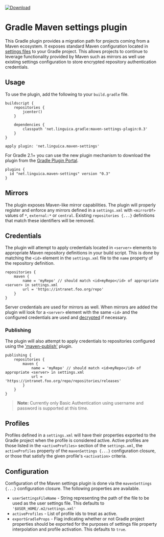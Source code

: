 [ ![Download](https://api.bintray.com/packages/markvieira/maven/gradle-maven-settings-plugin/images/download.svg) ](https://bintray.com/markvieira/maven/gradle-maven-settings-plugin/_latestVersion)

# Gradle Maven settings plugin

This Gradle plugin provides a migration path for projects coming from a Maven ecosystem. It exposes standard Maven
configuration located in [settings files](http://maven.apache.org/settings.html) to your Gradle project. This allows 
projects to continue to leverage functionality provided by Maven such as mirrors as well use existing
settings configuration to store encrypted repository authentication credentials.

## Usage
To use the plugin, add the following to your `build.gradle` file.

    buildscript {
        repositories {
            jcenter()
        }
        
        dependencies {
            classpath 'net.linguica.gradle:maven-settings-plugin:0.3'
        }
    }

    apply plugin: 'net.linguica.maven-settings'
    
For Gradle 2.1+ you can use the new plugin mechanism to download the plugin from the 
[Gradle Plugin Portal](http://plugins.gradle.org/).
    
    plugins {
      id "net.linguica.maven-settings" version "0.3"
    }

## Mirrors
The plugin exposes Maven-like mirror capabilities. The plugin will properly register and enforce any 
mirrors defined in a `settings.xml` with `<mirrorOf>` values of `*`, `external:*` or `central`. Existing 
`repositories {...}` definitions that match these identifiers will be removed. 

## Credentials
The plugin will attempt to apply credentials located in `<server>` elements to appropriate Maven repository 
definitions in your build script. This is done by matching the `<id>` element in the `settings.xml` file to the `name`
property of the repository definition.

    repositories {
        maven {
            name = 'myRepo' // should match <id>myRepo</id> of appropriate <server> in settings.xml
            url = 'https://intranet.foo.org/repo'
        }
    }

Server credentials are used for mirrors as well. When mirrors are added the plugin will look for a `<server>` element 
with the same `<id>` and the configured credentials are used and [decrypted](http://maven.apache.org/guides/mini/guide-encryption.html) 
if necessary.

### Publishing
The plugin will also attempt to apply credentials to repositories configured using the 
['maven-publish'](https://docs.gradle.org/current/userguide/publishing_maven.html) plugin.

    publishing {
        repositories {
            maven {
                name = 'myRepo' // should match <id>myRepo</id> of appropriate <server> in settings.xml
                url = 'https://intranet.foo.org/repo/repositories/releases'
            }
        }
    }
    
> **Note:** Currently only Basic Authentication using username and password is supported at this time.

## Profiles
Profiles defined in a `settings.xml` will have their properties exported to the Gradle project when the profile is considered
active. Active profiles are those listed in the `<activeProfiles>` section of the `settings.xml`, the `activeProfiles`
property of the `mavenSettings {...}` configuration closure, or those that satisfy the given profile's `<activation>`
criteria.

## Configuration
Configuration of the Maven settings plugin is done via the `mavenSettings {...}` configuration closure. The following 
properties are available.

* `userSettingsFileName` - String representing the path of the file to be used as the user settings file. This defaults to 
`'$USER_HOME/.m2/settings.xml'`
* `activeProfiles` - List of profile ids to treat as active.
* `exportGradleProps` - Flag indicating whether or not Gradle project properties should be exported for the purposes of 
settings file property interpolation and profile activation. This defaults to `true`.
